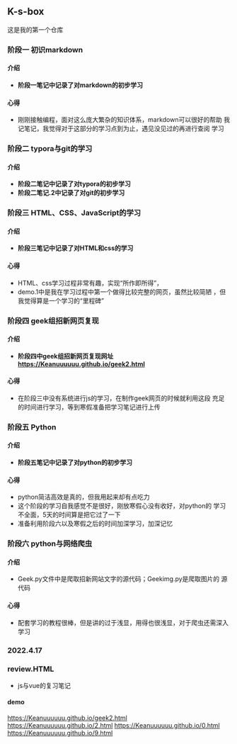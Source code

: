 ## K-s-box
这是我的第一个仓库
### 阶段一 初识markdown
#### 介绍
* **阶段一笔记中记录了对markdown的初步学习**
#### 心得
* 刚刚接触编程，面对这么庞大繁杂的知识体系，markdown可以很好的帮助
  我记笔记，我觉得对于这部分的学习点到为止，遇见没见过的再进行查阅
  学习
### 阶段二 typora与git的学习
#### 介绍
* **阶段二笔记中记录了对typora的初步学习**
* **阶段二笔记.2中记录了对git的初步学习**
### 阶段三 HTML、CSS、JavaScript的学习
#### 介绍
* **阶段三笔记中记录了对HTML和css的学习**
#### 心得
* HTML、css学习过程非常有趣，实现“所作即所得”，
* demo.1中是我在学习过程中第一个做得比较完整的网页，虽然比较简陋
  ，但我觉得算是一个学习的“里程碑”
### 阶段四 geek组招新网页复现
#### 介绍
* **阶段四中geek组招新网页复现网址  https://Keanuuuuuu.github.io/geek2.html**
#### 心得
* 在阶段三中没有系统进行js的学习，在制作geek网页的时候就利用这段
  充足的时间进行学习，等到寒假准备把学习笔记进行上传
### 阶段五 Python
#### 介绍
* **阶段五笔记中记录了对python的初步学习**
#### 心得
* python简洁高效是真的，但我用起来却有点吃力
* 这个阶段的学习自我感觉不是很好，刚放寒假心没有收好，对python的
  学习不全面，5天的时间算是把它过了一下
* 准备利用阶段六以及寒假之后的时间加深学习，加深记忆
### 阶段六 python与网络爬虫
#### 介绍
* Geek.py文件中是爬取招新网站文字的源代码；Geekimg.py是爬取图片的
  源代码
#### 心得
* 配套学习的教程很棒，但是讲的过于浅显，用得也很浅显，对于爬虫还需深入学习

### 2022.4.17
### review.HTML 
* js与vue的复习笔记

#### demo
<https://Keanuuuuuu.github.io/geek2.html>
<https://Keanuuuuuu.github.io/2.html>
<https://Keanuuuuuu.github.io/0.html>
<https://Keanuuuuuu.github.io/9.html>
